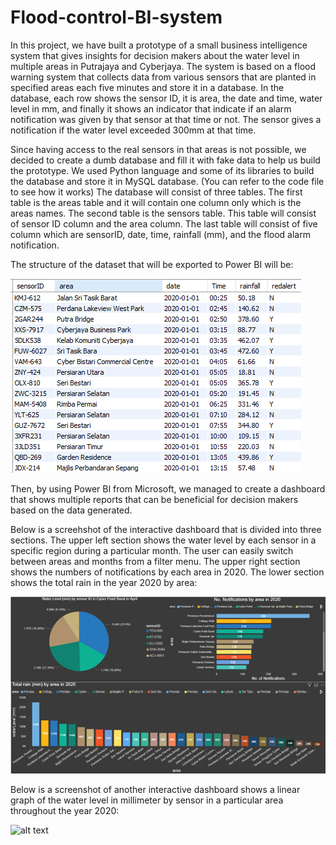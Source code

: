 # Flood-control-BI-system


In this project, we have built a prototype of a small business intelligence system that gives insights for decision makers about the water level in multiple areas in Putrajaya and Cyberjaya. The system is based on a flood warning system that collects data from various sensors that are planted in specified areas each five minutes and store it in a database. In the database, each row shows the sensor ID, it is area, the date and time, water level in mm, and finally it shows an indicator that indicate if an alarm notification was given by that sensor at that time or not. The sensor gives a notification if the water level exceeded 300mm at that time.


  Since having access to the real sensors in that areas is not possible, we decided to create a dumb database and fill it with fake data to help us build the prototype. We used Python language and some of its libraries to build the database and store it in MySQL database. (You can refer to the code file to see how it works)
	The database will consist of three tables. The first table is the areas table and it will contain one column only which is the areas names. The second table is the sensors table. This table will consist of sensor ID column and the area column. The last table will consist of five column which are sensorID, date, time, rainfall (mm), and the flood alarm notification. 
  
  The structure of the dataset that will be exported to Power BI will be:

![alt text](images/1.png)

Then, by using Power BI from Microsoft, we managed to create a dashboard that shows multiple reports that can be beneficial for decision makers based on the data generated.

Below is a screehshot of the interactive dashboard that is divided into three sections. The upper left section shows the water level by each sensor in a specific region during a particular month. The user can easily switch between areas and months from a filter menu. The upper right section shows the numbers of notifications by each area in 2020. The lower section shows the total rain in the year 2020 by area:

![alt text](images/2.png)


Below is a screenshot of another interactive dashboard shows a linear graph of the water level in millimeter by sensor in a particular area throughout the year 2020:

![alt text](images/3.jpeg)

